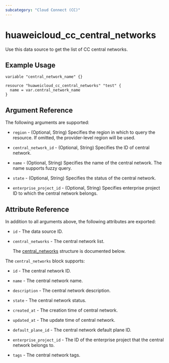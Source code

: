 ```yaml
---
subcategory: "Cloud Connect (CC)"
---
```


# huaweicloud_cc_central_networks

Use this data source to get the list of CC central networks.

## Example Usage

```hcl
variable "central_network_name" {}

resource "huaweicloud_cc_central_networks" "test" {
  name = var.central_network_name
}
```

## Argument Reference

The following arguments are supported:

* `region` - (Optional, String) Specifies the region in which to query the resource.
  If omitted, the provider-level region will be used.

* `central_network_id` - (Optional, String) Specifies the ID of central network.

* `name` - (Optional, String) Specifies the name of the central network. The name supports fuzzy query.

* `state` - (Optional, String) Specifies the status of the central network.

* `enterprise_project_id` - (Optional, String) Specifies enterprise project ID to which the central network belongs.

## Attribute Reference

In addition to all arguments above, the following attributes are exported:

* `id` - The data source ID.

* `central_networks` - The central network list.

  The [central_networks](#central_networks_struct) structure is documented below.

<a name="central_networks_struct"></a>
The `central_networks` block supports:

* `id` - The central network ID.

* `name` - The central network name.

* `description` - The central network description.

* `state` - The central network status.

* `created_at` - The creation time of central network.

* `updated_at` - The update time of central network.

* `default_plane_id` - The central network default plane ID.

* `enterprise_project_id` - The ID of the enterprise project that the central network belongs to.

* `tags` - The central network tags.
